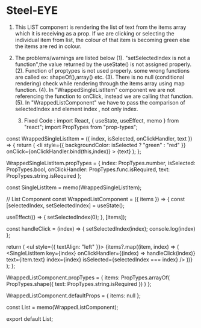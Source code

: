 # Steel-EYE
1. This LIST component is rendering the list of text from the items array which it is receiving as a prop.
   If we are clicking or selecting the individual item from list, the colour of that item is becoming green else the items are red in colour.

2. The problems/warnings are listed below
     (1). "setSelectedIndex is not a function",the value returned by the useState() is not assigned properly.
     (2). Function of proptypes is not used properly. some wrong functions are called ex: shapeOf(),array() etc.
     (3). There is no null (conditional rendering) check while rendering through the items array using map function.
     (4). In "WrappedSingleListItem" component we are not referencing the function to onClick, instead we are calling that function.
     (5). In "WrappedListComponent" we have to pass the comparison of selectedIndex and element index , not only index.
     
     3. Fixed Code : 
import React, { useState, useEffect, memo } from "react";
import PropTypes from "prop-types";

const WrappedSingleListItem = ({ index, isSelected, onClickHandler, text }) => {
  return (
    <li
      style={{ backgroundColor: isSelected ? "green" : "red" }}
      onClick={onClickHandler.bind(this,index)}
    >
      {text}
    </li>
  );
};

WrappedSingleListItem.propTypes = {
  index: PropTypes.number,
  isSelected: PropTypes.bool,
  onClickHandler: PropTypes.func.isRequired,
  text: PropTypes.string.isRequired
};

const SingleListItem = memo(WrappedSingleListItem);

// List Component
const WrappedListComponent = ({ items }) => {
  const [selectedIndex, setSelectedIndex] = useState();

  useEffect(() => {
    setSelectedIndex(0);
  }, [items]);

  const handleClick = (index) => {
    setSelectedIndex(index);
    console.log(index)
  };

  return (
    <ul style={{ textAlign: "left" }}>
      {items?.map((item, index) => (
        <SingleListItem
        key={index}
          onClickHandler={(index) => handleClick(index)}
          text={item.text}
          index={index}
          isSelected={selectedIndex === index}
        />
      ))}
    </ul>
  );
};

WrappedListComponent.propTypes = {
  items: PropTypes.arrayOf(
    PropTypes.shape({
      text: PropTypes.string.isRequired
    })
  )
};

WrappedListComponent.defaultProps = {
  items: null
};

const List = memo(WrappedListComponent);

export default List;

